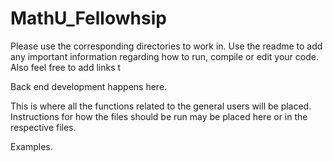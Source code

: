# MathU_Fellowhsip
Please use the corresponding directories to work in.
Use the readme to add any important information regarding how to run, compile or edit your code.
Also feel free to add links t

Back end development happens here.

This is where all the functions related to the general users will be placed. Instructions for how the files should be run may be placed here or in the respective files.

Examples.

